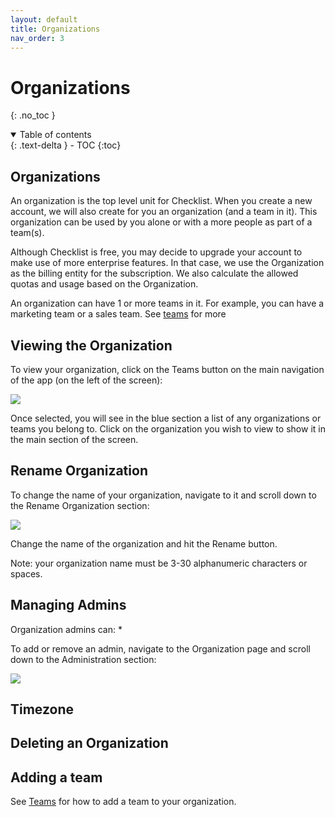 ```yaml
---
layout: default
title: Organizations
nav_order: 3
---
```

# Organizations
{: .no_toc }


<details open markdown="block">
  <summary>
    Table of contents
  </summary>
  {: .text-delta }
- TOC
{:toc}
</details>

## Organizations
An organization is the top level unit for Checklist. When you create a new account, we will also create for you an organization (and a team in it). This organization can be used by you alone or with a more people as part of a team(s). 

Although Checklist is free, you may decide to upgrade your account to make use of more enterprise features. In that case, we use the Organization as the billing entity for the subscription. We also calculate the allowed quotas and usage based on the Organization.

An organization can have 1 or more teams in it. For example, you can have a marketing team or a sales team. See [teams](/teams) for more

## Viewing the Organization
To view your organization, click on the Teams button on the main navigation of the app (on the left of the screen):

![](/assets/images/organizations/organization-navigate.png)

Once selected, you will see in the blue section a list of any organizations or teams you belong to. Click on the organization you wish to view to show it in the main section of the screen.
## Rename Organization
To change the name of your organization, navigate to it and scroll down to the Rename Organization section:

![](/assets/images/organizations/organization-rename.png)

Change the name of the organization and hit the Rename button.

Note: your organization name must be 3-30 alphanumeric characters or spaces.

## Managing Admins

Organization admins can:
* 

To add or remove an admin, navigate to the Organization page and scroll down to the Administration section:

![](/assets/images/organizations/organization-admin.png)
## Timezone

## Deleting an Organization

## Adding a team

See [Teams](/teams) for how to add a team to your organization.
